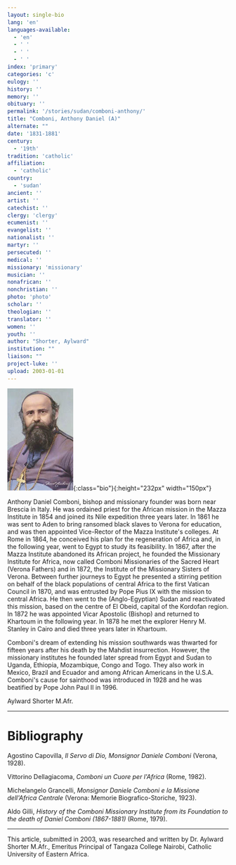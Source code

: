 ```yaml
---
layout: single-bio
lang: 'en'
languages-available:
  - 'en'
  - ' '
  - ' '
  - ' '
index: 'primary'
categories: 'c'
eulogy: ''
history: ''
memory: ''
obituary: ''
permalink: '/stories/sudan/comboni-anthony/'
title: "Comboni, Anthony Daniel (A)"
alternate: ""
date: '1831-1881'
century:
  - '19th'
tradition: 'catholic'
affiliation:
  - 'catholic'
country:
  - 'sudan'
ancient: ''
artist: ''
catechist: ''
clergy: 'clergy'
ecumenist: ''
evangelist: ''
nationalist: ''
martyr: ''
persecuted: ''
medical: ''
missionary: 'missionary'
musician: ''
nonafrican: ''
nonchristian: ''
photo: 'photo'
scholar: ''
theologian: ''
translator: ''
women: ''
youth: ''
author: "Shorter, Aylward"
institution: ""
liaison: ""
project-luke: ''
upload: 2003-01-01
---
```


![Anthony Daniel Comboni](/images/bio-pics/sudan/comboni-anthony/Daniele_Comboni.jpg){:class="bio"}{:height="232px" width="150px"}

Anthony Daniel Comboni, bishop and missionary founder was born near Brescia in Italy. He was ordained priest for the African mission in the Mazza Institute in 1854 and joined its Nile expedition three years later. In 1861 he was sent to Aden to bring ransomed black slaves to Verona for education, and was then appointed Vice-Rector of the Mazza Institute's colleges. At Rome in 1864, he conceived his plan for the regeneration of Africa and, in the following year, went to Egypt to study its feasibility. In 1867, after the Mazza Institute abandoned its African project, he founded the Missionary Institute for Africa, now called Comboni Missionaries of the Sacred Heart (Verona Fathers) and in 1872, the Institute of  the Missionary Sisters of Verona. Between further journeys to Egypt he presented a stirring petition on behalf of the black populations of  central Africa to the first Vatican Council in 1870, and was entrusted by Pope Pius IX with the mission to central Africa. He then went to the (Anglo-Egyptian) Sudan and reactivated this mission, based on the centre of El Obeid, capital of the Kordofan region. In 1872 he was appointed Vicar Apostolic (Bishop) and returned to Khartoum in the following year. In 1878 he met the explorer Henry M. Stanley in Cairo and died three years later in Khartoum.

Comboni's dream of extending his mission southwards was thwarted for fifteen years after his death by the Mahdist insurrection. However, the missionary institutes he founded later spread from Egypt and Sudan to Uganda, Ethiopia, Mozambique, Congo and Togo. They also work in Mexico, Brazil and Ecuador and among African Americans in the U.S.A. Comboni's cause for sainthood was introduced in 1928 and he was beatified by Pope John Paul  II  in 1996.

Aylward Shorter M.Afr.

---

# Bibliography

Agostino Capovilla, *Il Servo di Dio, Monsignor Daniele Comboni* (Verona, 1928).

Vittorino Dellagiacoma, *Comboni un Cuore per l'Africa* (Rome, 1982).

Michelangelo Grancelli, *Monsignor Daniele Comboni e la Missione dell'Africa Centrale* (Verona: Memorie Biografico-Storiche, 1923).

Aldo Gilli, *History of the Comboni Missionary Institute from its Foundation to the death of Daniel Comboni (1867-1881)* (Rome, 1979).

---

This article, submitted in 2003, was researched and written by Dr. Aylward Shorter M.Afr., Emeritus Principal of Tangaza College Nairobi, Catholic University of Eastern Africa.
